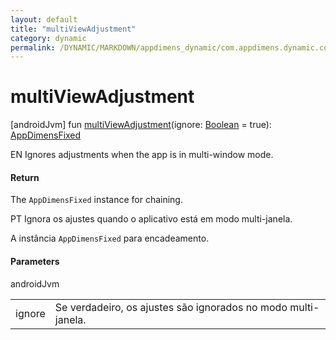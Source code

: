 ```yaml
---
layout: default
title: "multiViewAdjustment"
category: dynamic
permalink: /DYNAMIC/MARKDOWN/appdimens_dynamic/com.appdimens.dynamic.code/-app-dimens-fixed/multi-view-adjustment.html
---
```


# multiViewAdjustment

[androidJvm]
fun [multiViewAdjustment](multi-view-adjustment.md)(ignore: [Boolean](https://kotlinlang.org/api/core/kotlin-stdlib/kotlin/-boolean/index.html) = true): [AppDimensFixed](index.md)

EN Ignores adjustments when the app is in multi-window mode.

#### Return

The `AppDimensFixed` instance for chaining.

PT Ignora os ajustes quando o aplicativo está em modo multi-janela.

A instância `AppDimensFixed` para encadeamento.

#### Parameters

androidJvm

| | |
|---|---|
| ignore | Se verdadeiro, os ajustes são ignorados no modo multi-janela. |